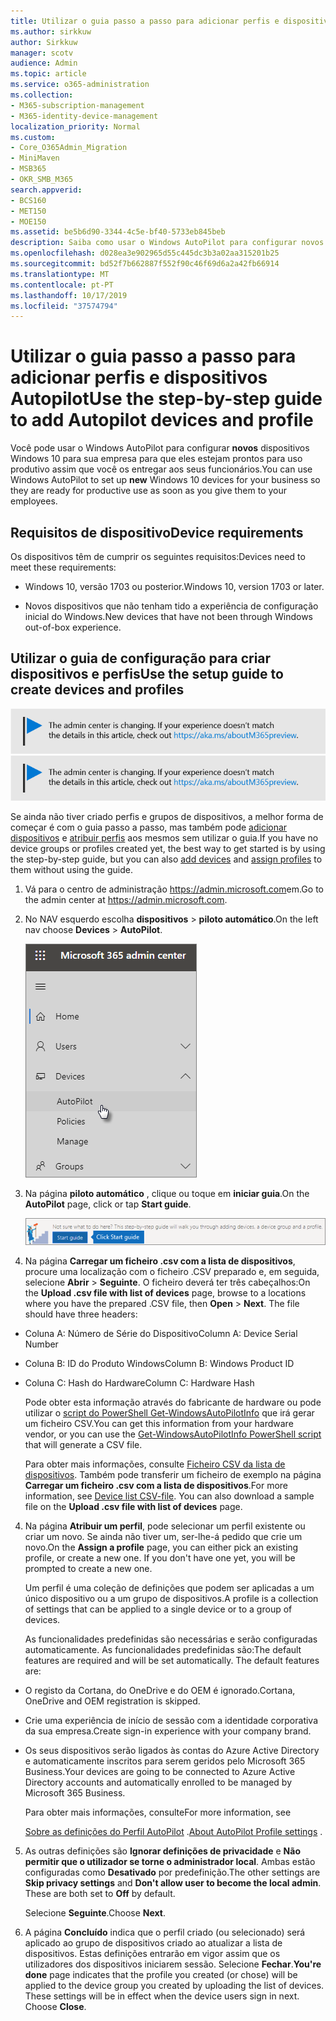 ```yaml
---
title: Utilizar o guia passo a passo para adicionar perfis e dispositivos Autopilot
ms.author: sirkkuw
author: Sirkkuw
manager: scotv
audience: Admin
ms.topic: article
ms.service: o365-administration
ms.collection:
- M365-subscription-management
- M365-identity-device-management
localization_priority: Normal
ms.custom:
- Core_O365Admin_Migration
- MiniMaven
- MSB365
- OKR_SMB_M365
search.appverid:
- BCS160
- MET150
- MOE150
ms.assetid: be5b6d90-3344-4c5e-bf40-5733eb845beb
description: Saiba como usar o Windows AutoPilot para configurar novos dispositivos Windows 10 para sua empresa.
ms.openlocfilehash: d028ea3e902965d55c445dc3b3a02aa315201b25
ms.sourcegitcommit: bd52f7b662887f552f90c46f69d6a2a42fb66914
ms.translationtype: MT
ms.contentlocale: pt-PT
ms.lasthandoff: 10/17/2019
ms.locfileid: "37574794"
---
```

# <a name="use-the-step-by-step-guide-to-add-autopilot-devices-and-profile"></a><span data-ttu-id="5714d-103">Utilizar o guia passo a passo para adicionar perfis e dispositivos Autopilot</span><span class="sxs-lookup"><span data-stu-id="5714d-103">Use the step-by-step guide to add Autopilot devices and profile</span></span>

<span data-ttu-id="5714d-104">Você pode usar o Windows AutoPilot para configurar **novos** dispositivos Windows 10 para sua empresa para que eles estejam prontos para uso produtivo assim que você os entregar aos seus funcionários.</span><span class="sxs-lookup"><span data-stu-id="5714d-104">You can use Windows AutoPilot to set up **new** Windows 10 devices for your business so they are ready for productive use as soon as you give them to your employees.</span></span>
  
## <a name="device-requirements"></a><span data-ttu-id="5714d-105">Requisitos de dispositivo</span><span class="sxs-lookup"><span data-stu-id="5714d-105">Device requirements</span></span>

<span data-ttu-id="5714d-106">Os dispositivos têm de cumprir os seguintes requisitos:</span><span class="sxs-lookup"><span data-stu-id="5714d-106">Devices need to meet these requirements:</span></span>
  
- <span data-ttu-id="5714d-107">Windows 10, versão 1703 ou posterior.</span><span class="sxs-lookup"><span data-stu-id="5714d-107">Windows 10, version 1703 or later.</span></span>
    
- <span data-ttu-id="5714d-108">Novos dispositivos que não tenham tido a experiência de configuração inicial do Windows.</span><span class="sxs-lookup"><span data-stu-id="5714d-108">New devices that have not been through Windows out-of-box experience.</span></span>
    
## <a name="use-the-setup-guide-to-create-devices-and-profiles"></a><span data-ttu-id="5714d-109">Utilizar o guia de configuração para criar dispositivos e perfis</span><span class="sxs-lookup"><span data-stu-id="5714d-109">Use the setup guide to create devices and profiles</span></span>

<span data-ttu-id="5714d-110">[![Label para que você saiba que o centro de administração está mudando e você pode encontrar mais detalhes em aka.ms/aboutM365preview.](media/m365admincenterchanging.png)](https://docs.microsoft.com/office365/admin/microsoft-365-admin-center-preview)</span><span class="sxs-lookup"><span data-stu-id="5714d-110">[![Label to let you know the admin center is changing and you can find more details at aka.ms/aboutM365preview.](media/m365admincenterchanging.png)](https://docs.microsoft.com/office365/admin/microsoft-365-admin-center-preview)</span></span>

<span data-ttu-id="5714d-111">Se ainda não tiver criado perfis e grupos de dispositivos, a melhor forma de começar é com o guia passo a passo, mas também pode [adicionar dispositivos](create-and-edit-autopilot-devices.md) e [atribuir perfis](create-and-edit-autopilot-profiles.md) aos mesmos sem utilizar o guia.</span><span class="sxs-lookup"><span data-stu-id="5714d-111">If you have no device groups or profiles created yet, the best way to get started is by using the step-by-step guide, but you can also [add devices](create-and-edit-autopilot-devices.md) and [assign profiles](create-and-edit-autopilot-profiles.md) to them without using the guide.</span></span> 
  
1. <span data-ttu-id="5714d-112">Vá para o centro de administração <a href="https://go.microsoft.com/fwlink/p/?linkid=837890" target="_blank">https://admin.microsoft.com</a>em.</span><span class="sxs-lookup"><span data-stu-id="5714d-112">Go to the admin center at <a href="https://go.microsoft.com/fwlink/p/?linkid=837890" target="_blank">https://admin.microsoft.com</a>.</span></span>

2. <span data-ttu-id="5714d-113">No NAV esquerdo escolha **dispositivos** \> **piloto automático**.</span><span class="sxs-lookup"><span data-stu-id="5714d-113">On the left nav choose **Devices** \> **AutoPilot**.</span></span>

    ![No centro de administração, escolha dispositivos e, em seguida, AutoPilot.](media/AutoPilot.png)
  
2. <span data-ttu-id="5714d-115">Na página **piloto automático** , clique ou toque em **iniciar guia**.</span><span class="sxs-lookup"><span data-stu-id="5714d-115">On the **AutoPilot** page, click or tap **Start guide**.</span></span>
    
    ![Click Start guide for step-by-step instructions for Autopilot.](media/31662655-d1e6-437d-87ea-c0dec5da56f7.png)
  
3. <span data-ttu-id="5714d-p101">Na página **Carregar um ficheiro .csv com a lista de dispositivos**, procure uma localização com o ficheiro .CSV preparado e, em seguida, selecione **Abrir** \> **Seguinte**. O ficheiro deverá ter três cabeçalhos:</span><span class="sxs-lookup"><span data-stu-id="5714d-p101">On the **Upload .csv file with list of devices** page, browse to a locations where you have the prepared .CSV file, then **Open** \> **Next**. The file should have three headers:</span></span>
    
  - <span data-ttu-id="5714d-119">Coluna A: Número de Série do Dispositivo</span><span class="sxs-lookup"><span data-stu-id="5714d-119">Column A: Device Serial Number</span></span>
    
  - <span data-ttu-id="5714d-120">Coluna B: ID do Produto Windows</span><span class="sxs-lookup"><span data-stu-id="5714d-120">Column B: Windows Product ID</span></span>
    
  - <span data-ttu-id="5714d-121">Coluna C: Hash do Hardware</span><span class="sxs-lookup"><span data-stu-id="5714d-121">Column C: Hardware Hash</span></span>
    
    <span data-ttu-id="5714d-122">Pode obter esta informação através do fabricante de hardware ou pode utilizar o [script do PowerShell Get-WindowsAutoPilotInfo](https://www.powershellgallery.com/packages/Get-WindowsAutoPilotInfo) que irá gerar um ficheiro CSV.</span><span class="sxs-lookup"><span data-stu-id="5714d-122">You can get this information from your hardware vendor, or you can use the [Get-WindowsAutoPilotInfo PowerShell script](https://www.powershellgallery.com/packages/Get-WindowsAutoPilotInfo) that will generate a CSV file.</span></span> 
    
    <span data-ttu-id="5714d-p102">Para obter mais informações, consulte [Ficheiro CSV da lista de dispositivos](https://support.office.com/article/932e3676-2491-49f0-9177-d893d2f5276e). Também pode transferir um ficheiro de exemplo na página **Carregar um ficheiro .csv com a lista de dispositivos**.</span><span class="sxs-lookup"><span data-stu-id="5714d-p102">For more information, see [Device list CSV-file](https://support.office.com/article/932e3676-2491-49f0-9177-d893d2f5276e). You can also download a sample file on the **Upload .csv file with list of devices** page.</span></span> 
    
4. <span data-ttu-id="5714d-p103">Na página **Atribuir um perfil**, pode selecionar um perfil existente ou criar um novo. Se ainda não tiver um, ser-lhe-á pedido que crie um novo.</span><span class="sxs-lookup"><span data-stu-id="5714d-p103">On the **Assign a profile** page, you can either pick an existing profile, or create a new one. If you don't have one yet, you will be prompted to create a new one.</span></span> 
    
    <span data-ttu-id="5714d-127">Um perfil é uma coleção de definições que podem ser aplicadas a um único dispositivo ou a um grupo de dispositivos.</span><span class="sxs-lookup"><span data-stu-id="5714d-127">A profile is a collection of settings that can be applied to a single device or to a group of devices.</span></span>
    
    <span data-ttu-id="5714d-p104">As funcionalidades predefinidas são necessárias e serão configuradas automaticamente. As funcionalidades predefinidas são:</span><span class="sxs-lookup"><span data-stu-id="5714d-p104">The default features are required and will be set automatically. The default features are:</span></span>
    
  - <span data-ttu-id="5714d-130">O registo da Cortana, do OneDrive e do OEM é ignorado.</span><span class="sxs-lookup"><span data-stu-id="5714d-130">Cortana, OneDrive and OEM registration is skipped.</span></span>
    
  - <span data-ttu-id="5714d-131">Crie uma experiência de início de sessão com a identidade corporativa da sua empresa.</span><span class="sxs-lookup"><span data-stu-id="5714d-131">Create sign-in experience with your company brand.</span></span>
    
  - <span data-ttu-id="5714d-132">Os seus dispositivos serão ligados às contas do Azure Active Directory e automaticamente inscritos para serem geridos pelo Microsoft 365 Business.</span><span class="sxs-lookup"><span data-stu-id="5714d-132">Your devices are going to be connected to Azure Active Directory accounts and automatically enrolled to be managed by Microsoft 365 Business.</span></span>
    
    <span data-ttu-id="5714d-133">Para obter mais informações, consulte</span><span class="sxs-lookup"><span data-stu-id="5714d-133">For more information, see</span></span>
    
    <span data-ttu-id="5714d-134">[Sobre as definições do Perfil AutoPilot](autopilot-profile-settings.md) .</span><span class="sxs-lookup"><span data-stu-id="5714d-134">[About AutoPilot Profile settings](autopilot-profile-settings.md) .</span></span> 
    
5. <span data-ttu-id="5714d-135">As outras definições são **Ignorar definições de privacidade** e **Não permitir que o utilizador se torne o administrador local**. Ambas estão configuradas como **Desativado** por predefinição.</span><span class="sxs-lookup"><span data-stu-id="5714d-135">The other settings are **Skip privacy settings** and **Don't allow user to become the local admin**. These are both set to **Off** by default.</span></span> 
    
    <span data-ttu-id="5714d-136">Selecione **Seguinte**.</span><span class="sxs-lookup"><span data-stu-id="5714d-136">Choose **Next**.</span></span>
    
6. <span data-ttu-id="5714d-p105">A página **Concluído** indica que o perfil criado (ou selecionado) será aplicado ao grupo de dispositivos criado ao atualizar a lista de dispositivos. Estas definições entrarão em vigor assim que os utilizadores dos dispositivos iniciarem sessão. Selecione **Fechar**.</span><span class="sxs-lookup"><span data-stu-id="5714d-p105">**You're done** page indicates that the profile you created (or chose) will be applied to the device group you created by uploading the list of devices. These settings will be in effect when the device users sign in next. Choose **Close**.</span></span>
    